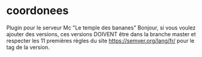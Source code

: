 # coordonees
Plugin pour le serveur Mc "Le temple des bananes"
Bonjour, si vous voulez ajouter des versions, ces versions DOIVENT être dans la branche master et respecter les 11 premières règles du site https://semver.org/lang/fr/ pour le tag de la version.
